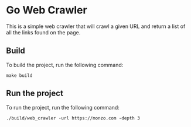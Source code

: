 # Go Web Crawler

This is a simple web crawler that will crawl a given URL and return a list of all the links found on the page.

## Build

To build the project, run the following command:

```shell
make build
```

## Run the project

To run the project, run the following command:

```shell
./build/web_crawler -url https://monzo.com -depth 3
```

